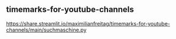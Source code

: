 ## timemarks-for-youtube-channels


https://share.streamlit.io/maximilianfreitag/timemarks-for-youtube-channels/main/suchmaschine.py
